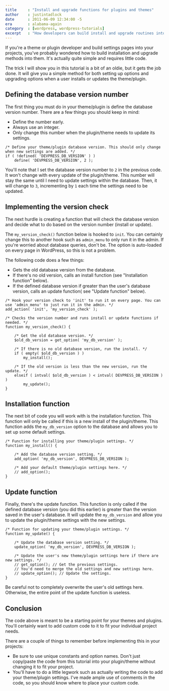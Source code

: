```yaml
---
title     : "Install and upgrade functions for plugins and themes"
author    : justintadlock
date      : 2011-06-09 12:34:00 -5
era       : alabama-again
category  : [wordpress, wordpress-tutorials]
excerpt   : "How developers can build install and upgrade routines into their theme and plugin projects with ease."
---
```


If you're a theme or plugin developer and build settings pages into your projects, you've probably wondered how to build installation and upgrade methods into them.  It's actually quite simple and requires little code.

The trick I will show you in this tutorial is a bit of an oldie, but it gets the job done.  It will give you a simple method for both setting up options and upgrading options when a user installs or updates the theme/plugin.

## Defining the database version number

The first thing you must do in your theme/plugin is define the database version number.  There are a few things you should keep in mind:

<ul>
	<li>Define the number early.</li>
	<li>Always use an integer.</li>
	<li>Only change this number when the plugin/theme needs to update its settings.</li>
</ul>

```
/* Define your theme/plugin database version. This should only change when new settings are added. */
if ( !defined( 'DEVPRESS_DB_VERSION' ) )
	define( 'DEVPRESS_DB_VERSION', 2 );
```

You'll note that I set the database version number to <code>2</code> in the previous code.  It won't change with every update of the plugin/theme.  This number will stay the same until I need to update settings within the database.  Then, it will change to <code>3</code>, incrementing by <code>1</code> each time the settings need to be updated.

## Implementing the version check

The next hurdle is creating a function that will check the database version and decide what to do based on the version number (install or update).

The <code>my_version_check()</code> function below is hooked to <code>init</code>.  You can certainly change this to another hook such as <code>admin_menu</code> to only run it in the admin.  If you're worried about database queries, don't be.  The option is auto-loaded on every page in WordPress, so this is not a problem.

The following code does a few things:

<ul>
	<li>Gets the old database version from the database.</li>
	<li>If there's no old version, calls an install function (see "Installation function" below).</li>
	<li>If the defined database version if greater than the user's database version, calls an update function( see "Update function" below).</li>
</ul>

```
/* Hook your version check to 'init' to run it on every page. You can use 'admin_menu' to just run it in the admin. */
add_action( 'init', 'my_version_check' );

/* Checks the version number and runs install or update functions if needed. */
function my_version_check() {

	/* Get the old database version. */
	$old_db_version = get_option( 'my_db_version' );

	/* If there is no old database version, run the install. */
	if ( empty( $old_db_version ) )
		my_install();

	/* If the old version is less than the new version, run the update. */
	elseif ( intval( $old_db_version ) < intval( DEVPRESS_DB_VERSION ) )
		my_update();
}
```

## Installation function

The next bit of code you will work with is the installation function.  This function will only be called if this is a new install of the plugin/theme.  This function adds the <code>my_db_version</code> option to the database and allows you to set up some default settings.

```
/* Function for installing your theme/plugin settings. */
function my_install() {

	/* Add the database version setting. */
	add_option( 'my_db_version', DEVPRESS_DB_VERSION );

	/* Add your default theme/plugin settings here. */
	// add_option();
}
```

## Update function

Finally, there's the update function.  This function is only called if the defined database version (you did this earlier) is greater than the version saved in the user's database.  It will update the <code>my_db_version</code> and allow you to update the plugin/theme settings with the new settings.

```
/* Function for updating your theme/plugin settings. */
function my_update() {

	/* Update the database version setting. */
	update_option( 'my_db_version', DEVPRESS_DB_VERSION );

	/* Update the user's new theme/plugin settings here if there are new settings. */
	// get_option(); // Get the previous settings.
	// You'd need to merge the old settings and new settings here.
	// update_option(); // Update the settings.
}
```

Be careful not to completely overwrite the user's old settings here.  Otherwise, the entire point of the update function is useless.

## Conclusion

The code above is meant to be a starting point for your themes and plugins.  You'll certainly want to add custom code to it to fit your individual project needs.

There are a couple of things to remember before implementing this in your projects:

<ul>
	<li>Be sure to use unique constants and option names. Don't just copy/paste the code from this tutorial into your plugin/theme without changing it to fit your project.</li>
	<li>You'll have to do a little legwork such as actually writing the code to add your theme/plugin settings.  I've made ample use of comments in the code, so you should know where to place your custom code.</li>
</ul>

